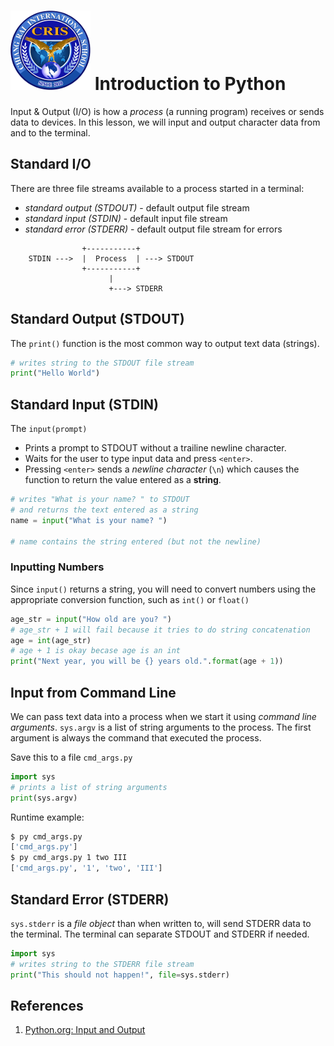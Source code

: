 # ![Chiang Rai International School](../images/logo.png?raw=true) Introduction to Python

Input & Output (I/O) is how a *process* (a running program) receives or sends data to devices.
In this lesson, we will input and output character data from and to the terminal.

## Standard I/O

There are three file streams available to a process started in a terminal:

* *standard output (STDOUT)* - default output file stream
* *standard input (STDIN)* - default input file stream
* *standard error (STDERR)* - default output file stream for errors

```
                +-----------+
    STDIN --->  |  Process  | ---> STDOUT 
                +-----------+
                      |
                      +---> STDERR
```

## Standard Output (STDOUT)

The `print()` function is the most common way to output text data (strings).

```python
# writes string to the STDOUT file stream
print("Hello World")
```

## Standard Input (STDIN)

The `input(prompt)`
* Prints a prompt to STDOUT without a trailine newline character.
* Waits for the user to type input data and press `<enter>`.
* Pressing `<enter>` sends a *newline character* (`\n`) which causes the function to return the value entered as a **string**.

```python
# writes "What is your name? " to STDOUT
# and returns the text entered as a string
name = input("What is your name? ")

# name contains the string entered (but not the newline)
```

### Inputting Numbers

Since `input()` returns a string, you will need to convert numbers using
the appropriate conversion function, such as `int()` or `float()`

```python
age_str = input("How old are you? ")
# age_str + 1 will fail because it tries to do string concatenation
age = int(age_str)
# age + 1 is okay becase age is an int
print("Next year, you will be {} years old.".format(age + 1))
```

## Input from Command Line

We can pass text data into a process when we start it using *command line arguments*.
`sys.argv` is a list of string arguments to the process. The first argument is always
the command that executed the process.

Save this to a file `cmd_args.py`

```python
import sys
# prints a list of string arguments
print(sys.argv)
```

Runtime example:

```bash
$ py cmd_args.py
['cmd_args.py']
$ py cmd_args.py 1 two III
['cmd_args.py', '1', 'two', 'III']
```

## Standard Error (STDERR)

`sys.stderr` is a *file object* than when written to, will send
STDERR data to the terminal. The terminal can separate STDOUT and STDERR
if needed.

```python
import sys
# writes string to the STDERR file stream
print("This should not happen!", file=sys.stderr)
```

## References

1. [Python.org: Input and Output](https://docs.python.org/3/tutorial/inputoutput.html)
